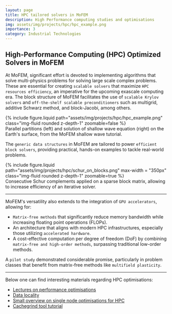 ```yaml
---
layout: page
title: HPC tailored solvers in MoFEM
description: High Performance computing studies and optimisations
img: assets/img/projects/hpc/hpc_example.png
importance: 3
category: Industrial Technologies
---
```



## High-Performance Computing (HPC) Optimized Solvers in MoFEM

At MoFEM, significant effort is devoted to implementing algorithms that solve multi-physics problems for solving large scale complex problems. These are essential for creating `scalable solvers` that maximize `HPC resources efficiency`, an imperative for the upcoming exascale computing era. The block structure of MoFEM facilitates the use of `scalable Krylov solvers` and `off-the-shelf scalable preconditioners` such as multigrid, additive Schwarz method, and block-Jacobi, among others.

<!-- document the code -->

<div class="row mt-3">
    <div class="col-sm mt-3 mt-md-0">
        {% include figure.liquid path="assets/img/projects/hpc/hpc_example.png" class="img-fluid rounded z-depth-1" zoomable=false %}
    </div>
    <div class="caption">
      Parallel partitions (left) and solution of shallow wave equation (right) on the Earth's surface, from the MoFEM shallow wave tutorial.
    </div>
</div>

The `generic data structures` in MoFEM are tailored to power `efficient block solvers`, providing practical, hands-on examples to tackle real-world problems.

<div class="row justify-content-sm-center">
   <div class="col-sm-6 col-md-4 text-center mt-1 mt-md-0">
        {% include figure.liquid path="assets/img/projects/hpc/schur_on_blocks.png" max-width = "350px" class="img-fluid rounded z-depth-1" zoomable=true %}
    </div>
</div>
<div class="caption">
    Consecutive Schur complements applied on a sparse block matrix, allowing to increase efficiency of an iterative solver.
</div>

---

MoFEM's versatility also extends to the integration of `GPU accelerators`, allowing for:

- `Matrix-free methods` that significantly reduce memory bandwidth while increasing floating point operations (FLOPs).
- An architecture that aligns with modern HPC infrastructures, especially those utilizing `accelerated hardware`.
- A cost-effective computation per degree of freedom (DoF) by combining `matrix-free and high-order methods`, surpassing traditional low-order methods.

A `pilot study` demonstrated considerable promise, particularly in problem classes that benefit from matrix-free methods like `multifield plasticity`.

---

Below one can find interesting materials regarding HPC optimisations:

- [Lectures on performance optimisations](https://www.youtube.com/watch?v=o7h_sYMk_oc&list=PLUl4u3cNGP63VIBQVWguXxZZi0566y7Wf&index=2&t=1835s) 
- [Data locality](https://kaushikghose.wordpress.com/2020/01/30/cpu-caches-and-data-locality-a-small-demonstration/) 
- [Small overview on single node optimisations for HPC](http://www.archer.ac.uk/training/courses/craytools/pdf/single-node-opt.pdf)
- [Cachegrind tool tutorial](https://courses.cs.washington.edu/courses/cse326/05wi/valgrind-doc/cg_main.html)

